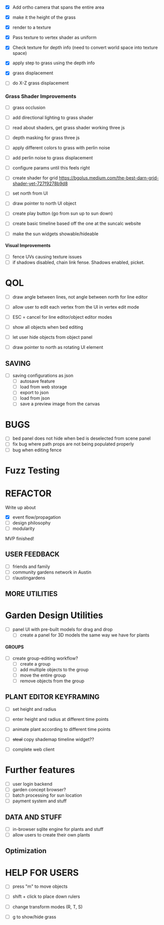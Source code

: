 - [x] Add ortho camera that spans the entire area
- [x] make it the height of the grass
- [x] render to a texture
- [x] Pass texture to vertex shader as uniform
- [x] Check texture for depth info (need to convert world space into texture space)

- [x] apply step to grass using the depth info
- [x] grass displacement

- [ ] do X-Z grass displacement

### Grass Shader Improvements
- [ ] grass occlusion
- [ ] add directional lighting to grass shader
- [ ] read about shaders, get grass shader working three js
- [ ] depth masking for grass three js

- [ ] apply different colors to grass with perlin noise
- [ ] add perlin noise to grass displacement

- [ ] configure params until this feels right

- [ ] create shader for grid
https://bgolus.medium.com/the-best-darn-grid-shader-yet-727f9278b9d8

- [ ] set north from UI
- [ ] draw pointer to north UI object

- [ ] create play button (go from sun up to sun down)
- [ ] create basic timeline based off the one at the suncalc website
- [ ] make the sun widgets showable/hideable

#### Visual Improvements
- [ ] fence UVs causing texture issues
- [ ] if shadows disabled, chain link fense. Shadows enabled, picket.

# QOL
- [ ] draw angle between lines, not angle between north for line editor
- [ ] allow user to edit each vertex from the UI in vertex edit mode
- [ ] ESC = cancel for line editor/object editor modes
- [ ] show all objects when bed editing

- [ ] let user hide objects from object panel

- [ ] draw pointer to north as rotating UI element

## SAVING
- [ ] saving configurations as json
    - [ ] autosave feature
    - [ ] load from web storage
    - [ ] export to json
    - [ ] load from json
    - [ ] save a preview image from the canvas

# BUGS
- [ ] bed panel does not hide when bed is deselected from scene panel
- [ ] fix bug where path props are not being populated properly
- [ ] bug when editing fence

# Fuzz Testing

# REFACTOR

Write up about 
- [x] event flow/propagation
- [ ] design philosophy
- [ ] modularity

MVP finished!

## USER FEEDBACK
- [ ] friends and family
- [ ] community gardens network in Austin
- [ ] r/austingardens

## MORE UTILITIES

# Garden Design Utilities
- [ ] panel UI with pre-built models for drag and drop
    - [ ] create a panel for 3D models the same way we have for plants

#### GROUPS
- [ ] create group-editing workflow?
    - [ ] create a group
    - [ ] add multiple objects to the group
    - [ ] move the entire group
    - [ ] remove objects from the group

## PLANT EDITOR KEYFRAMING
- [ ] set height and radius
- [ ] enter height and radius at different time points
- [ ] animate plant according to different time points

- [ ] ~~steal~~ copy shademap timeline widget??

- [ ] complete web client


# Further features
- [ ] user login backend
- [ ] garden concept browser?
- [ ] batch processing for sun location
- [ ] payment system and stuff

## DATA AND STUFF
- [ ] in-browser sqlite engine for plants and stuff
- [ ] allow users to create their own plants

## Optimization

# HELP FOR USERS
- [ ] press "m" to move objects
- [ ] shift + click to place down rulers
- [ ] change transform modes (R, T, S)
- [ ] g to show/hide grass

